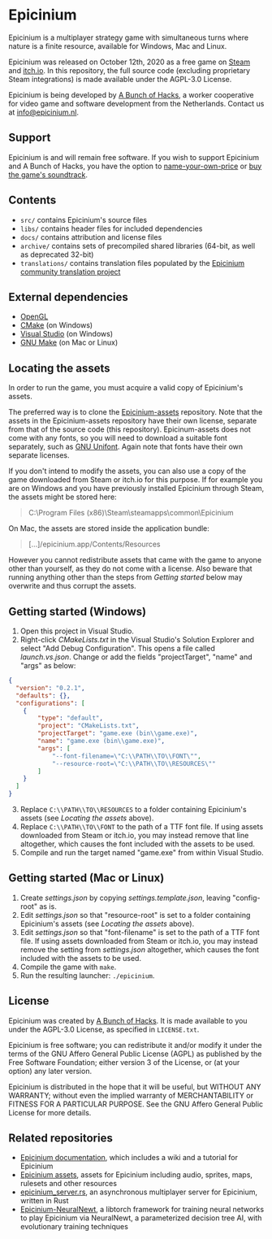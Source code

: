 # Epicinium

Epicinium is a multiplayer strategy game with simultaneous turns where nature is a finite resource,
available for Windows, Mac and Linux.

Epicinium was released on October 12th, 2020 as a free game on [Steam](https://store.steampowered.com/app/1286730/Epicinium/) and [itch.io](https://abunchofhacks.itch.io/epicinium).
In this repository, the full source code (excluding proprietary Steam integrations) is made available under the AGPL-3.0 License.

Epicinium is being developed by [A Bunch of Hacks](https://abunchofhacks.coop),
a worker cooperative for video game and software development from the Netherlands.
Contact us at [info@epicinium.nl](mailto:info@epicinium.nl).

## Support

Epicinium is and will remain free software. If you wish to support Epicinium and A Bunch of Hacks, you have the option to [name-your-own-price](https://abunchofhacks.itch.io/epicinium/purchase) or [buy the game's soundtrack](https://store.steampowered.com/app/1442600/Epicinium__Extended_Soundtrack/).

## Contents

*  `src/` contains Epicinium's source files
*  `libs/` contains header files for included dependencies
*  `docs/` contains attribution and license files
*  `archive/` contains sets of precompiled shared libraries (64-bit, as well as deprecated 32-bit)
*  `translations/` contains translation files populated by the [Epicinium community translation project](https://www.localizor.com/epicinium)

## External dependencies

*  [OpenGL](https://www.opengl.org//)
*  [CMake](https://cmake.org/download/) (on Windows)
*  [Visual Studio](https://visualstudio.microsoft.com/downloads/) (on Windows)
*  [GNU Make](https://www.gnu.org/software/make/) (on Mac or Linux)

## Locating the assets

In order to run the game, you must acquire a valid copy of Epicinium's assets.

The preferred way is to clone the [Epicinium-assets](https://github.com/abunchofhacks/Epicinium-assets) repository.
Note that the assets in the Epicinium-assets repository have their own license, separate from that of the source code (this repository).
Epicinum-assets does not come with any fonts, so you will need to download a suitable font separately, such as [GNU Unifont](https://unifoundry.com/unifont/index.html). Again note that fonts have their own separate licenses.

If you don't intend to modify the assets, you can also use a copy of the game downloaded from Steam or itch.io for this purpose. If for example you are on Windows and you have previously installed Epicinium through Steam, the assets might be stored here:

> C:\Program Files (x86)\Steam\steamapps\common\Epicinium

On Mac, the assets are stored inside the application bundle:

> [...]/epicinium.app/Contents/Resources

However you cannot redistribute assets that came with the game to anyone other than yourself, as they do not come with a license.
Also beware that running anything other than the steps from _Getting started_ below may overwrite and thus corrupt the assets.

## Getting started (Windows)

1. Open this project in Visual Studio.
2. Right-click _CMakeLists.txt_ in the Visual Studio's Solution Explorer and select "Add Debug Configuration". This opens a file called _launch.vs.json_. Change or add the fields "projectTarget", "name" and "args" as below:
```json
{
  "version": "0.2.1",
  "defaults": {},
  "configurations": [
    {
        "type": "default",
        "project": "CMakeLists.txt",
        "projectTarget": "game.exe (bin\\game.exe)",
        "name": "game.exe (bin\\game.exe)",
        "args": [
            "--font-filename=\"C:\\PATH\\TO\\FONT\"",
            "--resource-root=\"C:\\PATH\\TO\\RESOURCES\""
        ]
    }
  ]
}
```
3. Replace `C:\\PATH\\TO\\RESOURCES` to a folder containing Epicinium's assets (see _Locating the assets_ above).
4. Replace `C:\\PATH\\TO\\FONT` to the path of a TTF font file. If using assets downloaded from Steam or itch.io, you may instead remove that line altogether, which causes the font included with the assets to be used.
5. Compile and run the target named "game.exe" from within Visual Studio.

## Getting started (Mac or Linux)

1. Create _settings.json_ by copying _settings.template.json_, leaving "config-root" as is.
2. Edit _settings.json_ so that "resource-root" is set to a folder containing Epicinium's assets (see _Locating the assets_ above).
3. Edit _settings.json_ so that "font-filename" is set to the path of a TTF font file. If using assets downloaded from Steam or itch.io, you may instead remove the setting from _settings.json_ altogether, which causes the font included with the assets to be used.
5. Compile the game with `make`.
6. Run the resulting launcher: `./epicinium`.

## License

Epicinium was created by [A Bunch of Hacks](https://abunchofhacks.coop).
It is made available to you under the AGPL-3.0 License,
as specified in `LICENSE.txt`.

Epicinium is free software; you can redistribute it and/or modify it under the terms of the GNU Affero General Public License (AGPL) as published by the Free Software Foundation; either version 3 of the License, or (at your option) any later version.

Epicinium is distributed in the hope that it will be useful, but WITHOUT ANY WARRANTY; without even the implied warranty of MERCHANTABILITY or FITNESS FOR A PARTICULAR PURPOSE. See the GNU Affero General Public License for more details.

## Related repositories

*  [Epicinium documentation](https://github.com/abunchofhacks/epicinium-documentation), which includes a wiki and a tutorial for Epicinium
*  [Epicinium assets](https://github.com/abunchofhacks/Epicinium-assets), assets for Epicinium including audio, sprites, maps, rulesets and other resources
*  [epicinium_server.rs](https://github.com/abunchofhacks/Epicinium-server-rs), an asynchronous multiplayer server for Epicinium, written in Rust
*  [Epicinium-NeuralNewt](https://github.com/abunchofhacks/Epicinium-NeuralNewt), a libtorch framework for training neural networks to play Epicinium via NeuralNewt, a parameterized decision tree AI, with evolutionary training techniques
